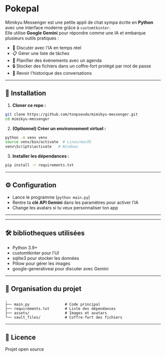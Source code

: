 # Pokepal

Mimikyu Messenger est une petite appli de chat sympa écrite en **Python** avec une interface moderne grâce à `customtkinter`.  
Elle utilise **Google Gemini** pour répondre comme une IA et embarque plusieurs outils pratiques :

- 💬 Discuter avec l'IA en temps réel  
- 📋 Gérer une liste de tâches  
- 📅 Planifier des événements avec un agenda  
- 🔒 Stocker des fichiers dans un coffre-fort protégé par mot de passe  
- 🧠 Revoir l'historique des conversations  

---

## 🔧 Installation

1. **Cloner ce repo :**
```bash
git clone https://github.com/tonpseudo/mimikyu-messenger.git
cd mimikyu-messenger
```

2. **(Optionnel) Créer un environnement virtuel :**
```bash
python -m venv venv
source venv/bin/activate  # Linux/macOS
venv\Scripts\activate   # Windows
```

3. **Installer les dépendances :**
```bash
pip install -r requirements.txt
```

---

## ⚙️ Configuration

- Lance le programme (`python main.py`)  
- Rentre ta **clé API Gemini** dans les paramètres pour activer l’IA  
- Change les avatars si tu veux personnaliser ton app  

---


---

## 🛠️ bibliotheques utilisées

- Python 3.9+
- customtkinter pour l’UI
- sqlite3 pour stocker les données
- Pillow pour gérer les images
- google-generativeai pour discuter avec Gemini

---

## 📁 Organisation du projet

```
.
├── main.py                # Code principal
├── requirements.txt       # Liste des dépendances
├── assets/                # Images et avatars
└── vault_files/           # Coffre-fort des fichiers
```

---

## 📝 Licence
Projet open source

